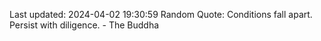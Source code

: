 Last updated: 2024-04-02 19:30:59
Random Quote: Conditions fall apart. Persist with diligence. - The Buddha
